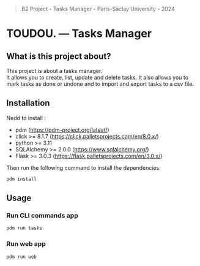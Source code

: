 >B2 Project - Tasks Manager - Paris-Saclay University - 2024

# TOUDOU. — Tasks Manager

## What is this project about?

This project is about a tasks manager.  
It allows you to create, list, update and delete tasks. It also allows you to mark tasks as done or undone and to import and export tasks to a csv file.

## Installation

Nedd to install : 
- pdm (https://pdm-project.org/latest/)
- click >= 8.1.7 (https://click.palletsprojects.com/en/8.0.x/)
- python >= 3.11
- SQLAlchemy >= 2.0.0 (https://www.sqlalchemy.org/)
- Flask >= 3.0.3 (https://flask.palletsprojects.com/en/3.0.x/)

Then run the following command to install the dependencies:
```bash
pdm install
```

## Usage

### Run CLI commands app
```bash
pdm run tasks
```

### Run web app
```bash
pdm run web
```